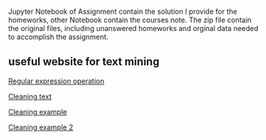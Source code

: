 Jupyter Notebook of Assignment contain the solution I provide for the homeworks, other Notebook contain the courses note. The zip file contain the original files, including unanswered homeworks and orginal data needed to accomplish the assignment.

## useful website for text mining

[Regular expression operation](https://docs.python.org/3/library/re.html)

[Cleaning text](https://stanford.edu/~rjweiss/public_html/IRiSS2013/text2/notebooks/cleaningtext.html)

[Cleaning example](https://www.analyticsvidhya.com/blog/2014/11/text-data-cleaning-steps-python/)

[Cleaning example 2](http://ieva.rocks/2016/08/07/cleaning-text-for-nlp/)

